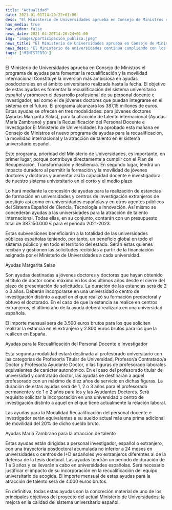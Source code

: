 ```yaml
---
title: "Actualidad"   
date: 2021-01-01T14:20:22+01:00
desc: "El Ministerio de Universidades aprueba en Consejo de Ministros el programa de ayudas para fomentar la recualificación y la movilidad internacional"
has_media: true
has_video: false
news_date: 2021-04-20T14:20:24+01:00
img: "images/participacion_publica.jpeg"
news_title: "El Ministerio de Universidades aprueba en Consejo de Ministros el programa de ayudas para fomentar la recualificación y la movilidad internacional"
news_desc: "El Ministerio de universidades continúa cumpliendo con los objetivos de la transformación universitaria: garantizar la calidad académica, la innovación pedagógica, la igualdad de oportunidades, la mejorar la empleabilidad del estudiantado e invertir en el desarrollo de una enseñanza superior virtual de calidad."
tags: ['MINISTERIO']
---
```

El Ministerio de Universidades aprueba en Consejo de Ministros el programa de ayudas para fomentar la recualificación y la movilidad internacional
Constituye la inversión más ambiciosa en ayudas posdoctorales en el ámbito universitario realizada hasta la fecha.
El objetivo de estas ayudas es fomentar la recualificación del sistema universitario español y promover el desarrollo profesional de su personal docente e investigador, así como el de jóvenes doctores que puedan integrarse en el sistema en el futuro.
El programa alcanzará los 387,15 millones de euros.
Estas ayudas se ofrecen en tres modalidades: para jóvenes doctores (Ayudas Margarita Salas), para la atracción de talento internacional (Ayudas María Zambrano) y para la Recualificación del Personal Docente e Investigador
 El Ministerio de Universidades ha aprobado esta mañana en Consejo de Ministros el nuevo programa de ayudas para la recualificación, la movilidad internacional y la atracción de talento en el sistema universitario español.

Este programa, prioridad del Ministerio de Universidades, es importante, en primer lugar, porque contribuye directamente a cumplir con el Plan de Recuperación, Transformación y Resiliencia. En segundo lugar, tendrá un impacto duradero al permitir la formación y la movilidad de jóvenes doctores y doctoras y aumentar así la capacidad docente e investigadora de nuestro sistema universitario en el corto y el medio plazo

Lo hará mediante la concesión de ayudas para la realización de estancias de formación en universidades y centros de investigación extranjeros de prestigio así como en universidades españolas y en otros agentes públicos del Sistema Español de Ciencia, Tecnología e Innovación. Así mismo se concederán ayudas a las universidades para la atracción de talento internacional. Todas ellas, en su conjunto, contarán con un presupuesto total de 387.150.000 € para el período 2021-2023.

Estas subvenciones beneficiarán a la totalidad de las universidades públicas españolas teniendo, por tanto, un beneficio global en todo el sistema público y en todo el territorio del estado. Serán éstas quienes reciban y gestionen las solicitudes recibidas a partir de la financiación asignada por el Ministerio de Universidades a cada universidad.

 

Ayudas Margarita Salas

Son ayudas destinadas a jóvenes doctores y doctoras que hayan obtenido el título de doctor como máximo en los dos últimos años desde el cierre del plazo de presentación de solicitudes. La duración de las estancias será de 2 o 3 años. Deberán incorporarse en una universidad o centro de investigación distinto a aquel en el que realizó su formación predoctoral y obtuvo el doctorado. En el caso de que la estancia se realice en centros extranjeros, el último año de la ayuda deberá realizarla en una universidad española.

El importe mensual será de 3.500 euros brutos para los que soliciten realizar la estancia en el extranjero y 2.800 euros brutos para los que la realicen en España.

 

Ayudas para la Recualificación del Personal Docente e Investigador

Esta segunda modalidad estará destinada al profesorado universitario con las categorías de Profesor/a Titular de Universidad, Profesor/a Contratado/a Doctor y Profesor/a Ayudante Doctor, o las figuras de profesorado laborales equivalentes de carácter autonómico. En el caso del profesorado titular de universidad y contratado doctor, las ayudas se destinarán a aquel profesorado con un máximo de diez años de servicio en dichas figuras. La duración de estas ayudas será de 1, 2 o 3 años para el profesorado permanente y de 1 o 2 años para los y las Ayudantes Doctores. Será requisito solicitar la incorporación en una universidad o centro de investigación distinto a aquel en el que tiene actualmente la relación laboral.

Las ayudas para la Modalidad Recualificación del personal docente e investigador serán equivalentes a su sueldo actual más una prima adicional de movilidad del 20% de dicho sueldo bruto.

 

Ayudas María Zambrano para la atracción de talento

Estas ayudas están dirigidas a personal investigador, español o extranjero, con una trayectoria posdoctoral acumulada no inferior a 24 meses en universidades o centros de I+D españoles y/o extranjeros diferentes al de la defensa de la tesis doctoral. Las ayudas tendrán un periodo de duración de 1 a 3 años y se llevarán a cabo en universidades españolas. Será necesario justificar el impacto de su incorporación en la recualificación del equipo universitario de acogida. El importe mensual de estas ayudas para la atracción de talento será de 4.000 euros brutos.

En definitiva, todas estas ayudas son la concreción material de uno de los principales objetivos del proyecto del actual Ministerio de Universidades: la mejora en la calidad del sistema universitario español.